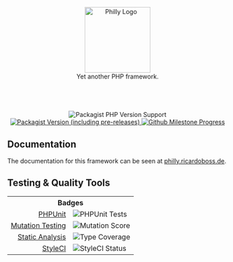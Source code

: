 <p align="center">
    <a href="https://philly.ricardoboss.de" target="_blank">
        <img src="https://raw.githubusercontent.com/ricardoboss/Philly/master/docs/assets/images/logo.svg" alt="Philly Logo" height="150">
    </a>
    <br>
    Yet another PHP framework.
</p>

#

<br>
<p align="center">
    <img alt="Packagist PHP Version Support" src="https://img.shields.io/packagist/php-v/ricardoboss/Philly">
    <a href="https://packagist.org/packages/ricardoboss/philly">
        <img alt="Packagist Version (including pre-releases)" src="https://img.shields.io/packagist/v/ricardoboss/Philly">
    </a>
    <a href="https://github.com/ricardoboss/Philly/milestones">
        <img alt="Github Milestone Progress" src="https://img.shields.io/github/milestones/progress/ricardoboss/Philly/1">
    </a>
</p>

## Documentation

The documentation for this framework can be seen at [philly.ricardoboss.de](https://philly.ricardoboss.de/home).

## Testing & Quality Tools

<table>
    <tr>
        <th colspan=2>Badges</th>
    </tr>
    <tr>
        <td align="right"><a href="https://github.com/ricardoboss/Philly/actions?query=workflow%3ATests">PHPUnit</a></td>
        <td><img alt="PHPUnit Tests" src="https://github.com/ricardoboss/Philly/workflows/PHPUnit%20Tests/badge.svg"></td>
    </tr>
    <tr>
        <td align="right"><a href="https://dashboard.stryker-mutator.io/reports/github.com/ricardoboss/Philly/master">Mutation Testing</a></td>
        <td><img alt="Mutation Score" src="https://img.shields.io/endpoint?style=flat&url=https%3A%2F%2Fbadge-api.stryker-mutator.io%2Fgithub.com%2Fricardoboss%2FPhilly%2Fmaster"></td>
    </tr>
    <tr>
        <td align="right"><a href="https://shepherd.dev/github/ricardoboss/philly">Static Analysis</a></td>
        <td><img alt="Type Coverage" src="https://shepherd.dev/github/ricardoboss/philly/coverage.svg"></td>
    </tr>
    <tr>
        <td align="right"><a href="https://github.styleci.io/repos/233383847">StyleCI</a></td>
        <td><img alt="StyleCI Status" src="https://github.styleci.io/repos/233383847/shield?branch=master"></td>
    </tr>
</table>
